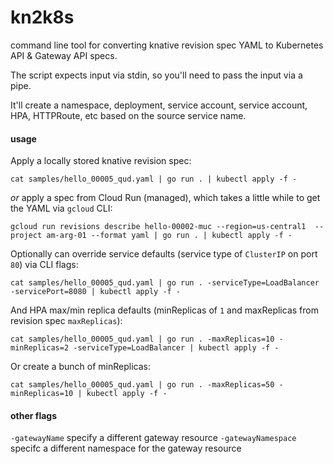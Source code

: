 # kn2k8s

command line tool for converting knative revision spec YAML to Kubernetes API & Gateway API specs. 

The script expects input via stdin, so you'll need to pass the input via a pipe.

It'll create a namespace, deployment, service account, service account, HPA, HTTPRoute, etc based on the source service name.

#### usage

Apply a locally stored knative revision spec:

```cat samples/hello_00005_qud.yaml | go run . | kubectl apply -f -```

*or* apply a spec from Cloud Run (managed), which takes a little while to get the YAML via `gcloud` CLI:

```gcloud run revisions describe hello-00002-muc --region=us-central1  --project am-arg-01 --format yaml | go run . | kubectl apply -f -```

Optionally can override service defaults (service type of `ClusterIP` on port `80`) via CLI flags:

```cat samples/hello_00005_qud.yaml | go run . -serviceType=LoadBalancer -servicePort=8080 | kubectl apply -f -```

And HPA max/min replica defaults (minReplicas of `1` and maxReplicas from revision spec `maxReplicas`):

```cat samples/hello_00005_qud.yaml | go run . -maxReplicas=10 -minReplicas=2 -serviceType=LoadBalancer | kubectl apply -f -```

Or create a bunch of minReplicas:

```cat samples/hello_00005_qud.yaml | go run . -maxReplicas=50 -minReplicas=10 | kubectl apply -f - ```

#### other flags

`-gatewayName` specify a different gateway resource
`-gatewayNamespace` specifc a different namespace for the gateway resource